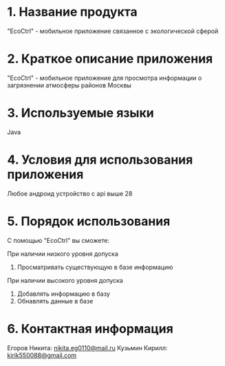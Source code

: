 # 1. Название продукта
"EcoCtrl" - мобильное приложение связанное с экологической сферой

# 2. Краткое описание приложения
"EcoCtrl" - мобильное приложение для просмотра информации о загрязнении атмосферы районов Москвы

# 3. Используемые языки
Java

# 4. Условия для использования приложения
Любое андроид устройство с api выше 28

# 5. Порядок использования
С помощью "EcoCtrl" вы сможете:

При наличии низкого уровня допуска
1) Просматривать существующую в базе информацию

При наличии высокого уровня допуска
1) Добавлять информацию в базу
2) Обнавлять данные в базе

# 6. Контактная информация
Егоров Никита: nikita.eg0110@mail.ru
Кузьмин Кирилл: kirik550088@gmail.com

